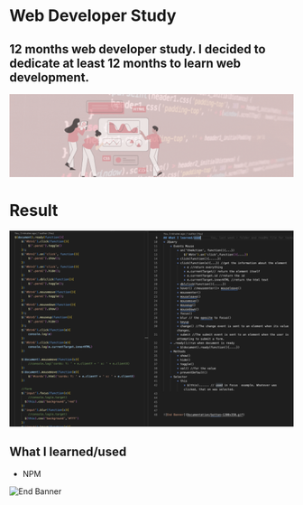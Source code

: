# Web Developer Study
## 12 months web developer study. I decided to dedicate at least 12 months to learn web development.

![Begin Banner](Documentation/top-1200x350.gif)
 
# Result
![Middle Banner](/WDS-37_JQuery-2_jQuery_Crash_Course_2-Events/wds-37.png)
   
## What I learned/used
* NPM


        

   

![End Banner](Documentation/botton-1200x350.gif)
